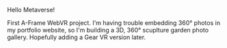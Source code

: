 Hello Metaverse!

First A-Frame WebVR project. I'm having trouble embedding 360&deg; photos in my portfolio website, so I'm building a 3D, 360&deg; scuplture garden photo gallery. Hopefully adding a Gear VR version later.
